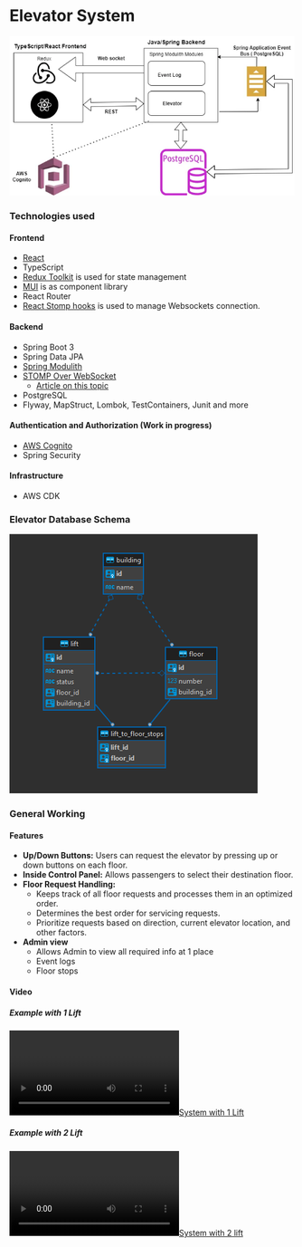 # Elevator System

![Elevator System](./media/elevator_system.webp)

### Technologies used

#### Frontend

- [React](https://react.dev/)
- TypeScript
- [Redux Toolkit](https://redux-toolkit.js.org/) is used for state management
- [MUI](https://mui.com/material-ui/getting-started/) is as component library
- React Router
- [React Stomp hooks](https://github.com/SvenKirschbaum/react-stomp-hooks) is used to manage Websockets connection.

#### Backend

- Spring Boot 3
- Spring Data JPA
- [Spring Modulith](https://docs.spring.io/spring-modulith/reference/)
- [STOMP Over WebSocket](https://jmesnil.net/stomp-websocket/doc/)
  - [Article on this topic](https://hpcodes.medium.com/send-messages-from-spring-boot-backend-to-reactjs-app-using-websocket-4120f6979c9b)
- PostgreSQL
- Flyway, MapStruct, Lombok, TestContainers, Junit and more

#### Authentication and Authorization (Work in progress)

- [AWS Cognito](https://aws.amazon.com/cognito/)
- Spring Security

#### Infrastructure

- AWS CDK

### Elevator Database Schema

![DB schema](./media/elevator_db_schema.png)

### General Working

#### Features

- **Up/Down Buttons:** Users can request the elevator by pressing up or down buttons on each floor.
- **Inside Control Panel:** Allows passengers to select their destination floor.
- **Floor Request Handling:**
  - Keeps track of all floor requests and processes them in an optimized order.
  - Determines the best order for servicing requests.
  - Prioritize requests based on direction, current elevator location, and other factors.
- **Admin view**
  - Allows Admin to view all required info at 1 place
  - Event logs
  - Floor stops

#### Video

##### Example with 1 Lift
[![System with 1 Lift](https://raw.githubusercontent.com/shivaKhat23/elevator_system/blob/main/media/one_lift.mp4)](https://raw.githubusercontent.com/shivaKhat23/elevator_system/blob/main/media/one_lift.mp4)

##### Example with 2 Lift
[![System with 2 lift](https://raw.githubusercontent.com/shivaKhat23/elevator_system/blob/main/media/two_lift.mp4)](https://raw.githubusercontent.com/shivaKhat23/elevator_system/blob/main/media/two_lift.mp4)
